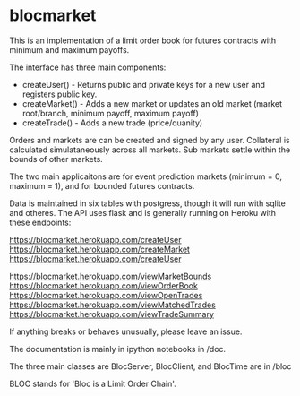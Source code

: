 # blocmarket

This is an implementation of a limit order book for futures contracts with minimum and maximum payoffs. 

The interface has three main components:

- createUser() - Returns public and private keys for a new user and registers public key.
- createMarket() - Adds a new market or updates an old market (market root/branch, minimum payoff, maximum payoff)
- createTrade() - Adds a new trade (price/quanity)

Orders and markets are can be created and signed by any user. Collateral is calculated simulataneously across all markets. 
Sub markets settle within the bounds of other markets.

The two main applicaitons are for event prediction markets (minimum = 0, maximum = 1), and for bounded futures contracts. 

Data is maintained in six tables with postgress, though it will run with sqlite and otheres. The API uses flask and is generally running on Heroku with these endpoints:


https://blocmarket.herokuapp.com/createUser
https://blocmarket.herokuapp.com/createMarket
https://blocmarket.herokuapp.com/createUser

https://blocmarket.herokuapp.com/viewMarketBounds
https://blocmarket.herokuapp.com/viewOrderBook
https://blocmarket.herokuapp.com/viewOpenTrades
https://blocmarket.herokuapp.com/viewMatchedTrades
https://blocmarket.herokuapp.com/viewTradeSummary

If anything breaks or behaves unusually, please leave an issue.

The documentation is mainly in ipython notebooks in /doc.

The three main classes are BlocServer, BlocClient, and BlocTime are in /bloc

BLOC stands for 'Bloc is a Limit Order Chain'.

